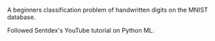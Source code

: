 A beginners classification problem of handwritten digits on the MNIST database.

Followed Sentdex's YouTube tutorial on Python ML.